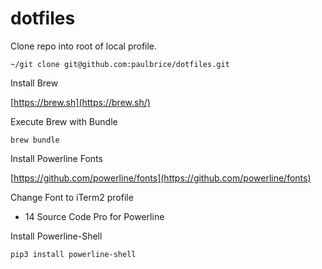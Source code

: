 # dotfiles

Clone repo into root of local profile.

`~/git clone git@github.com:paulbrice/dotfiles.git`

Install Brew

[https://brew.sh](https://brew.sh/)

Execute Brew with Bundle

`brew bundle`

Install Powerline Fonts

[https://github.com/powerline/fonts](https://github.com/powerline/fonts)

Change Font to iTerm2 profile

- 14 Source Code Pro for Powerline

Install Powerline-Shell

`pip3 install powerline-shell`
